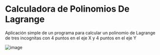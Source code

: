 # Calculadora de Polinomios De Lagrange
Aplicación simple de un programa para calcular un polinomio de Lagrange de tres incognitas con 4 puntos en el eje X y 4 puntos en el eje Y

![image](https://user-images.githubusercontent.com/48374479/114474942-843de700-9bb4-11eb-9a74-da929c156606.png)

